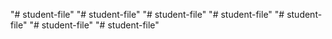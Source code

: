 "# student-file" 
"# student-file" 
"# student-file" 
"# student-file" 
"# student-file" 
"# student-file" 
"# student-file" 
